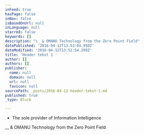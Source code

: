 ```yaml
---
inFeed: true
hasPage: false
inNav: false
isBasedOnUrl: null
inLanguage: null
starred: false
keywords: []
description: "\_ & OMANU Technology from the Zero Point Field"
datePublished: '2016-04-12T13:53:04.950Z'
dateModified: '2016-04-12T13:52:54.299Z'
title: 'Header tekst 1 '
author: []
authors: []
publisher:
  name: null
  domain: null
  url: null
  favicon: null
sourcePath: _posts/2016-04-12-header-tekst-1.md
published: true
_type: Blurb

---
```

* The sole provider of Information Intelligence

__ & OMANU Technology from the Zero Point Field